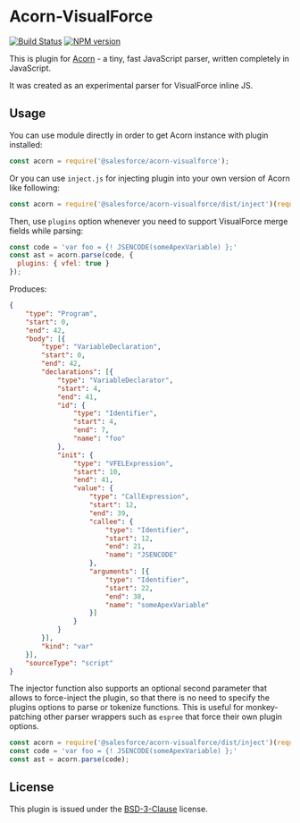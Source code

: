 # Acorn-VisualForce

[![Build Status](https://travis-ci.org/forcedotcom/acorn-visualforce.svg?branch=master)](https://travis-ci.org/forcedotcom/acorn-visualforce)
[![NPM version](https://img.shields.io/npm/v/@salesforce/acorn-visualforce.svg)](https://www.npmjs.com/package/@salesforce/acorn-visualforce)

This is plugin for [Acorn](http://marijnhaverbeke.nl/acorn/) - a tiny, fast JavaScript parser, written completely in JavaScript.

It was created as an experimental parser for VisualForce inline JS.

## Usage

You can use module directly in order to get Acorn instance with plugin installed:

```javascript
const acorn = require('@salesforce/acorn-visualforce');
```

Or you can use `inject.js` for injecting plugin into your own version of Acorn like following:

```javascript
const acorn = require('@salesforce/acorn-visualforce/dist/inject')(require('./custom-acorn'));
```

Then, use `plugins` option whenever you need to support VisualForce merge fields while parsing:

```javascript
const code = 'var foo = {! JSENCODE(someApexVariable) };'
const ast = acorn.parse(code, {
  plugins: { vfel: true }
});
```

Produces:
```json
{
    "type": "Program",
    "start": 0,
    "end": 42,
    "body": [{
        "type": "VariableDeclaration",
        "start": 0,
        "end": 42,
        "declarations": [{
            "type": "VariableDeclarator",
            "start": 4,
            "end": 41,
            "id": {
                "type": "Identifier",
                "start": 4,
                "end": 7,
                "name": "foo"
            },
            "init": {
                "type": "VFELExpression",
                "start": 10,
                "end": 41,
                "value": {
                    "type": "CallExpression",
                    "start": 12,
                    "end": 39,
                    "callee": {
                        "type": "Identifier",
                        "start": 12,
                        "end": 21,
                        "name": "JSENCODE"
                    },
                    "arguments": [{
                        "type": "Identifier",
                        "start": 22,
                        "end": 38,
                        "name": "someApexVariable"
                    }]
                }
            }
        }],
        "kind": "var"
    }],
    "sourceType": "script"
}
```

The injector function also supports an optional second parameter that allows to force-inject the plugin, so that there is no need to specify the plugins options to parse or tokenize functions. This is useful for monkey-patching other parser wrappers such as `espree` that force their own plugin options.

```javascript
const acorn = require('@salesforce/acorn-visualforce/dist/inject')(require('./custom-acorn'), true);
const code = 'var foo = {! JSENCODE(someApexVariable) };'
const ast = acorn.parse(code);
```

## License

This plugin is issued under the [BSD-3-Clause](./LICENSE) license.
